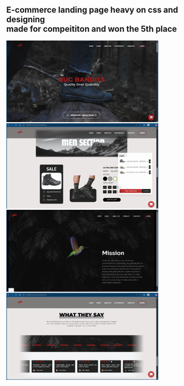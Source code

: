 <h2>E-commerce landing page heavy on css and designing <br>made for compeititon and won the 5th place</h2>
<img src="./preview/home.png" alt="Tampilan App" width="400" />
<img src="./preview/product.png" alt="Tampilan App" width="400" />
<img src="./preview/about.png" alt="Tampilan App" width="400" />
<img src="./preview/review.png" alt="Tampilan App" width="400" />
